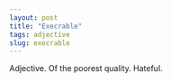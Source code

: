 ```yaml
---
layout: post
title: "Execrable"
tags: adjective
slug: execrable
---
```

Adjective. Of the poorest quality. Hateful.
